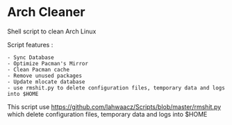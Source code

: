 # Arch Cleaner

Shell script to clean Arch Linux

Script features :

    - Sync Database
    - Optimize Pacman's Mirror
    - Clean Pacman cache
    - Remove unused packages
    - Update mlocate database
    - use rmshit.py to delete configuration files, temporary data and logs into $HOME
    
    
This script use https://github.com/lahwaacz/Scripts/blob/master/rmshit.py which delete configuration files, temporary data and logs into $HOME
